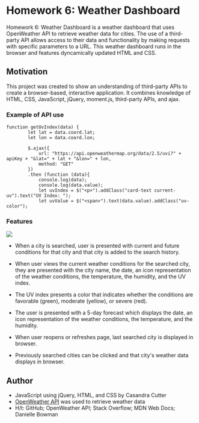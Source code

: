 # Homework 6: Weather Dashboard

Homework 6: Weather Dashboard is a weather dashboard that uses OpenWeather API to retrieve weather data for cities. The use of a third-party API allows access to their data and functionality by making requests with specific parameters to a URL. This weather dashboard runs in the browser and features dyncamically updated HTML and CSS.

## Motivation

This project was created to show an understanding of third-party APIs to create a browser-based, interactive application. It combines knowledge of HTML, CSS, JavaScript, jQuery, moment.js, third-party APIs, and ajax.

### Example of API use
```
function getUvIndex(data) {
        let lat = data.coord.lat;
        let lon = data.coord.lon;

        $.ajax({
            url: "https://api.openweathermap.org/data/2.5/uvi?" + apiKey + "&lat=" + lat + "&lon=" + lon,
            method: "GET"
        })
        .then (function (data){
            console.log(data);
            console.log(data.value);
            let uvIndex = $("<p>").addClass("card-text current-uv").text("UV Index: ");
            let uvValue = $("<span>").text(data.value).addClass("uv-color");
```

### Features

<img src="https://media.giphy.com/media/VJOHArg9W9UIbCzi63/giphy.gif">

* When a city is searched, user is presented with current and future conditions for that city and that city is added to the search history.

* When user views the current weather conditions for the searched city, they are presented with the city name, the date, an icon representation of the weather conditions, the temperature, the humidity, and the UV index.

* The UV index presents a color that indicates whether the conditions are favorable (green), moderate (yellow), or severe (red).

* The user is presented with a 5-day forecast which displays the date, an icon representation of the weather conditions, the temperature, and the humidity.

* When user reopens or refreshes page, last searched city is displayed in browser.

* Previously searched cities can be clicked and that city's weather data displays in browser.

## Author
* JavaScript using jQuery, HTML, and CSS by Casandra Cutter
* [OpenWeather API](https://openweathermap.org/api) was used to retrieve weather data
* H/t: GitHub; OpenWeather API; Stack Overflow; MDN Web Docs; Danielle Bowman